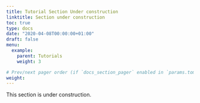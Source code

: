 ```yaml
---
title: Tutorial Section Under construction
linktitle: Section under construction
toc: true
type: docs
date: "2020-04-08T00:00:00+01:00"
draft: false
menu:
  example:
    parent: Tutorials
    weight: 3

# Prev/next pager order (if `docs_section_pager` enabled in `params.toml`)
weight: 
---
```


This section is under construction.
